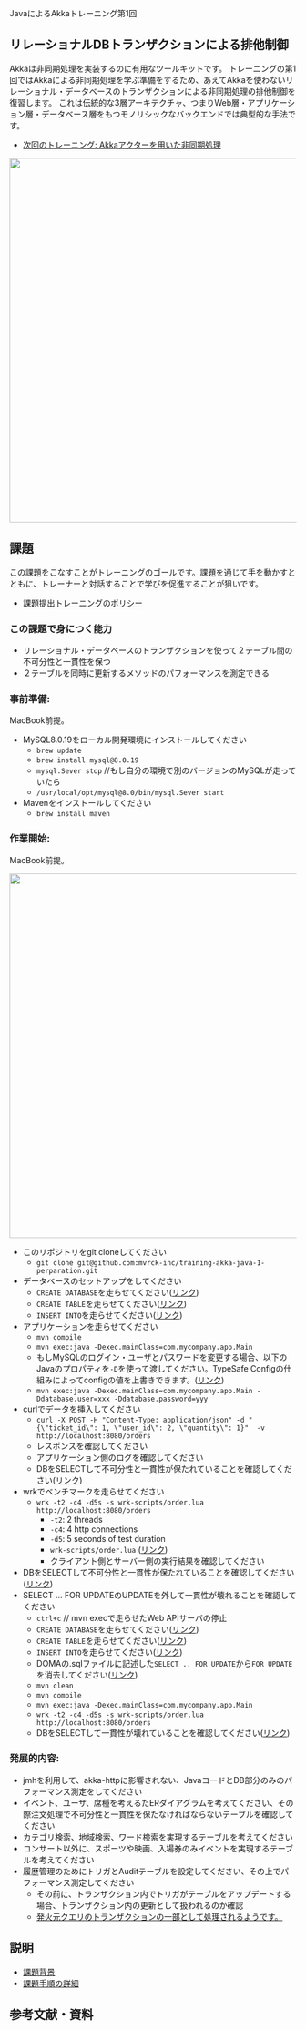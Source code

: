 JavaによるAkkaトレーニング第1回 

## リレーショナルDBトランザクションによる排他制御

Akkaは非同期処理を実装するのに有用なツールキットです。
トレーニングの第1回ではAkkaによる非同期処理を学ぶ準備をするため、あえてAkkaを使わないリレーショナル・データベースのトランザクションによる非同期処理の排他制御を復習します。
これは伝統的な3層アーキテクチャ、つまりWeb層・アプリケーション層・データベース層をもつモノリシックなバックエンドでは典型的な手法です。

- [次回のトレーニング: Akkaアクターを用いた非同期処理](https://github.com/mvrck-inc/training-akka-java-2-actor)

<p align="center">
  <img width=640 src="https://user-images.githubusercontent.com/7414320/78578847-0b060880-786b-11ea-900b-c6b01b0a6351.png">
</p>

## 課題

この課題をこなすことがトレーニングのゴールです。課題を通じて手を動かすとともに、トレーナーと対話することで学びを促進することが狙いです。

- [課題提出トレーニングのポリシー](https://github.com/mvrck-inc/training-akka-java-1-preparation/blob/master/POLICIES.md)

### この課題で身につく能力

- リレーショナル・データベースのトランザクションを使って２テーブル間の不可分性と一貫性を保つ
- ２テーブルを同時に更新するメソッドのパフォーマンスを測定できる

### 事前準備:

MacBook前提。

- MySQL8.0.19をローカル開発環境にインストールしてください
  - `brew update`
  - `brew install mysql@8.0.19`
  - `mysql.Sever stop` //もし自分の環境で別のバージョンのMySQLが走っていたら
  - `/usr/local/opt/mysql@8.0/bin/mysql.Sever start`
- Mavenをインストールしてください
  - `brew install maven`

### 作業開始:

MacBook前提。

<p align="center">
  <img width=640 src="https://user-images.githubusercontent.com/7414320/78578847-0b060880-786b-11ea-900b-c6b01b0a6351.png">
</p>

- このリポジトリをgit cloneしてください
  - `git clone git@github.com:mvrck-inc/training-akka-java-1-perparation.git`
- データベースのセットアップをしてください
  - `CREATE DATABASE`を走らせてください([リンク](./dbsetup/create_database.sql))
  - `CREATE TABLE`を走らせてください([リンク](./dbsetup/create_tables.sql))
  - `INSERT INTO`を走らせてください([リンク](./dbsetup/insert_into.sql))
- アプリケーションを走らせてください
  - `mvn compile`
  - `mvn exec:java -Dexec.mainClass=com.mycompany.app.Main`
  - もしMySQLのログイン・ユーザとパスワードを変更する場合、以下のJavaのプロパティを`-D`を使って渡してください。TypeSafe Configの仕組みによってconfigの値を上書きできます。([リンク](./src/main/resources/application.conf#L13L19))
  - `mvn exec:java -Dexec.mainClass=com.mycompany.app.Main -Ddatabase.user=xxx -Ddatabase.password=yyy`
- curlでデータを挿入してください
  - `curl -X POST -H "Content-Type: application/json" -d "{\"ticket_id\": 1, \"user_id\": 2, \"quantity\": 1}"  -v http://localhost:8080/orders`
  - レスポンスを確認してください
  - アプリケーション側のログを確認してください
  - DBをSELECTして不可分性と一貫性が保たれていることを確認してください([リンク](./dbsetup/select.sql))
- wrkでベンチマークを走らせてください
  - `wrk -t2 -c4 -d5s -s wrk-scripts/order.lua http://localhost:8080/orders`
    - `-t2`: 2 threads
    - `-c4`: 4 http connections
    - `-d5`: 5 seconds of test duration
    - `wrk-scripts/order.lua` ([リンク](./wrk-scrips/order.lua))
    - クライアント側とサーバー側の実行結果を確認してください
- DBをSELECTして不可分性と一貫性が保たれていることを確認してください([リンク](./dbsetup/select.sql))
- SELECT … FOR UPDATEのUPDATEを外して一貫性が壊れることを確認してください
  - `ctrl+c` // mvn execで走らせたWeb APIサーバの停止
  - `CREATE DATABASE`を走らせてください([リンク](./dbsetup/create_database.sql))
  - `CREATE TABLE`を走らせてください([リンク](./dbsetup/create_tables.sql))
  - `INSERT INTO`を走らせてください([リンク](./dbsetup/insert_into.sql))
  - DOMAの.sqlファイルに記述した`SELECT .. FOR UPDATE`から`FOR UPDATE`を消去してください([リンク](./src/main/resources/META-INF/com/mycompany/dao/TicketStockDao/selectById.sql))
  - `mvn clean`
  - `mvn compile`
  - `mvn exec:java -Dexec.mainClass=com.mycompany.app.Main`
  - `wrk -t2 -c4 -d5s -s wrk-scripts/order.lua http://localhost:8080/orders`
  - DBをSELECTして一貫性が壊れていることを確認してください([リンク](./dbsetup/select.sql))

### 発展的内容:

- jmhを利用して、akka-httpに影響されない、JavaコードとDB部分のみのパフォーマンス測定をしてください
- イベント、ユーザ、席種を考えるたERダイアグラムを考えてください、その際注文処理で不可分性と一貫性を保たなければならないテーブルを確認してください
- カテゴリ検索、地域検索、ワード検索を実現するテーブルを考えてください
- コンサート以外に、スポーツや映画、入場券のみイベントを実現するテーブルを考えてください
- 履歴管理のためにトリガとAuditテーブルを設定してください、その上でパフォーマンス測定してください
  - その前に、トランザクション内でトリガがテーブルをアップデートする場合、トランザクション内の更新として扱われるのか確認
  - [発火元クエリのトランザクションの一部として処理されるようです。](https://heartbeats.jp/hbblog/2013/01/mysql.html)

## 説明

- [課題背景](./BACKGROUND.md)
- [課題手順の詳細](./DETAILES.md)

## 参考文献・資料